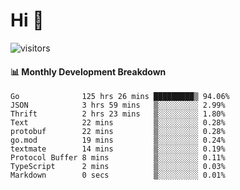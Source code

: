 # Hi 👋
 
![visitors](https://visitor-badge.glitch.me/badge?page_id=sorcererxw.sorcererx)

#### 📊 Monthly Development Breakdown

<!--START_SECTION:waka-->
```text
Go              125 hrs 26 mins █████████▒ 94.06%
JSON            3 hrs 59 mins   ▒░░░░░░░░░ 2.99%
Thrift          2 hrs 23 mins   ▒░░░░░░░░░ 1.80%
Text            22 mins         ▒░░░░░░░░░ 0.28%
protobuf        22 mins         ▒░░░░░░░░░ 0.28%
go.mod          19 mins         ▒░░░░░░░░░ 0.24%
textmate        14 mins         ▒░░░░░░░░░ 0.19%
Protocol Buffer 8 mins          ▒░░░░░░░░░ 0.11%
TypeScript      2 mins          ▒░░░░░░░░░ 0.03%
Markdown        0 secs          ▒░░░░░░░░░ 0.01%
```
<!--END_SECTION:waka-->
